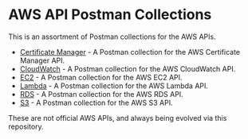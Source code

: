 # AWS API Postman Collections
This is an assortment of Postman collections for the AWS APIs.

- [Certificate Manager](certificate-manager/README.md) - A Postman collection for the AWS Certificate Manager API.
- [CloudWatch](cloudwatch/README.md) - A Postman collection for the AWS CloudWatch API.
- [EC2](ec2/README.md) - A Postman collection for the AWS EC2 API.
- [Lambda](lambda/README.md) - A Postman collection for the AWS Lambda API.
- [RDS](rds/README.md) - A Postman collection for the AWS RDS API.
- [S3](s3/README.md) - A Postman collection for the AWS S3 API.

These are not official AWS APIs, and always being evolved via this repository.
